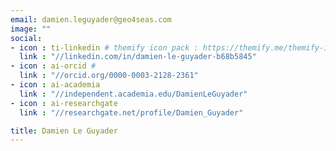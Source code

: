 ```yaml
---
email: damien.leguyader@geo4seas.com
image: ""
social:
- icon : ti-linkedin # themify icon pack : https://themify.me/themify-icons
  link : "//linkedin.com/in/damien-le-guyader-b68b5845"
- icon : ai-orcid #
  link : "//orcid.org/0000-0003-2128-2361"
- icon : ai-academia 
  link : "//independent.academia.edu/DamienLeGuyader"
- icon : ai-researchgate 
  link : "//researchgate.net/profile/Damien_Guyader"

title: Damien Le Guyader
---
```


